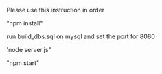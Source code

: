 Please use this instruction in order

"npm install"

run build_dbs.sql on mysql and set the port for 8080

'node server.js"

"npm start"